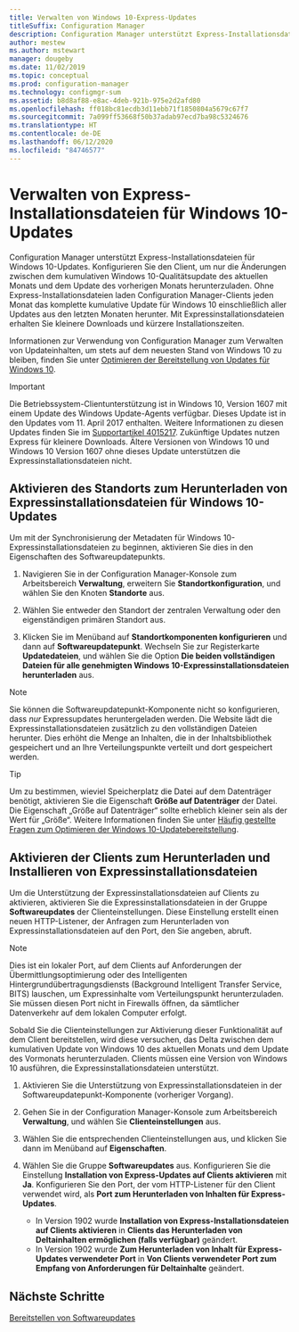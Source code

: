 ```yaml
---
title: Verwalten von Windows 10-Express-Updates
titleSuffix: Configuration Manager
description: Configuration Manager unterstützt Express-Installationsdateien für Windows 10, die kleinere Downloads und kürzere Installationszeiten für Clients bieten.
author: mestew
ms.author: mstewart
manager: dougeby
ms.date: 11/02/2019
ms.topic: conceptual
ms.prod: configuration-manager
ms.technology: configmgr-sum
ms.assetid: b8d8af88-e8ac-4deb-921b-975e2d2afd80
ms.openlocfilehash: ff018bc81ecdb3d11ebb71f1850804a5679c67f7
ms.sourcegitcommit: 7a099ff53668f50b37adab97ecd7ba98c5324676
ms.translationtype: HT
ms.contentlocale: de-DE
ms.lasthandoff: 06/12/2020
ms.locfileid: "84746577"
---
```

# <a name="manage-express-installation-files-for-windows-10-updates"></a>Verwalten von Express-Installationsdateien für Windows 10-Updates

Configuration Manager unterstützt Express-Installationsdateien für Windows 10-Updates. Konfigurieren Sie den Client, um nur die Änderungen zwischen dem kumulativen Windows 10-Qualitätsupdate des aktuellen Monats und dem Update des vorherigen Monats herunterzuladen. Ohne Express-Installationsdateien laden Configuration Manager-Clients jeden Monat das komplette kumulative Update für Windows 10 einschließlich aller Updates aus den letzten Monaten herunter. Mit Expressinstallationsdateien erhalten Sie kleinere Downloads und kürzere Installationszeiten.

Informationen zur Verwendung von Configuration Manager zum Verwalten von Updateinhalten, um stets auf dem neuesten Stand von Windows 10 zu bleiben, finden Sie unter [Optimieren der Bereitstellung von Updates für Windows 10](optimize-windows-10-update-delivery.md).  


> [!IMPORTANT]  
> Die Betriebssystem-Clientunterstützung ist in Windows 10, Version 1607 mit einem Update des Windows Update-Agents verfügbar. Dieses Update ist in den Updates vom 11. April 2017 enthalten. Weitere Informationen zu diesen Updates finden Sie im [Supportartikel 4015217](https://support.microsoft.com/kb/4015217). Zukünftige Updates nutzen Express für kleinere Downloads. Ältere Versionen von Windows 10 und Windows 10 Version 1607 ohne dieses Update unterstützen die Expressinstallationsdateien nicht.  


## <a name="enable-the-site-to-download-express-installation-files-for-windows-10-updates"></a>Aktivieren des Standorts zum Herunterladen von Expressinstallationsdateien für Windows 10-Updates
Um mit der Synchronisierung der Metadaten für Windows 10-Expressinstallationsdateien zu beginnen, aktivieren Sie dies in den Eigenschaften des Softwareupdatepunkts.  

1. Navigieren Sie in der Configuration Manager-Konsole zum Arbeitsbereich **Verwaltung**, erweitern Sie **Standortkonfiguration**, und wählen Sie den Knoten **Standorte** aus.  

2. Wählen Sie entweder den Standort der zentralen Verwaltung oder den eigenständigen primären Standort aus.  

3. Klicken Sie im Menüband auf **Standortkomponenten konfigurieren** und dann auf **Softwareupdatepunkt**. Wechseln Sie zur Registerkarte **Updatedateien**, und wählen Sie die Option **Die beiden vollständigen Dateien für alle genehmigten Windows 10-Expressinstallationsdateien herunterladen** aus.

> [!NOTE]    
> Sie können die Softwareupdatepunkt-Komponente nicht so konfigurieren, dass *nur* Expressupdates heruntergeladen werden.  Die Website lädt die Expressinstallationsdateien zusätzlich zu den vollständigen Dateien herunter. Dies erhöht die Menge an Inhalten, die in der Inhaltsbibliothek gespeichert und an Ihre Verteilungspunkte verteilt und dort gespeichert werden.

> [!Tip]  
> Um zu bestimmen, wieviel Speicherplatz die Datei auf dem Datenträger benötigt, aktivieren Sie die Eigenschaft **Größe auf Datenträger** der Datei. Die Eigenschaft „Größe auf Datenträger“ sollte erheblich kleiner sein als der Wert für „Größe“. Weitere Informationen finden Sie unter [Häufig gestellte Fragen zum Optimieren der Windows 10-Updatebereitstellung](optimize-windows-10-update-delivery.md#bkmk_faq).  


## <a name="enable-clients-to-download-and-install-express-installation-files"></a>Aktivieren der Clients zum Herunterladen und Installieren von Expressinstallationsdateien
Um die Unterstützung der Expressinstallationsdateien auf Clients zu aktivieren, aktivieren Sie die Expressinstallationsdateien in der Gruppe **Softwareupdates** der Clienteinstellungen. Diese Einstellung erstellt einen neuen HTTP-Listener, der Anfragen zum Herunterladen von Expressinstallationsdateien auf den Port, den Sie angeben, abruft.

> [!NOTE]    
> Dies ist ein lokaler Port, auf dem Clients auf Anforderungen der Übermittlungsoptimierung oder des Intelligenten Hintergrundübertragungsdiensts (Background Intelligent Transfer Service, BITS) lauschen, um Expressinhalte vom Verteilungspunkt herunterzuladen. Sie müssen diesen Port nicht in Firewalls öffnen, da sämtlicher Datenverkehr auf dem lokalen Computer erfolgt.  

Sobald Sie die Clienteinstellungen zur Aktivierung dieser Funktionalität auf dem Client bereitstellen, wird diese versuchen, das Delta zwischen dem kumulativen Update von Windows 10 des aktuellen Monats und dem Update des Vormonats herunterzuladen. Clients müssen eine Version von Windows 10 ausführen, die Expressinstallationsdateien unterstützt.  

1. Aktivieren Sie die Unterstützung von Expressinstallationsdateien in der Softwareupdatepunkt-Komponente (vorheriger Vorgang).  

2. Gehen Sie in der Configuration Manager-Konsole zum Arbeitsbereich **Verwaltung**, und wählen Sie **Clienteinstellungen** aus.  

3. Wählen Sie die entsprechenden Clienteinstellungen aus, und klicken Sie dann im Menüband auf **Eigenschaften**.  

4. Wählen Sie die Gruppe **Softwareupdates** aus. Konfigurieren Sie die Einstellung **Installation von Express-Updates auf Clients aktivieren** mit **Ja**. Konfigurieren Sie den Port, der vom HTTP-Listener für den Client verwendet wird, als **Port zum Herunterladen von Inhalten für Express-Updates**.
    - In Version 1902 wurde **Installation von Express-Installationsdateien auf Clients aktivieren** in **Clients das Herunterladen von Deltainhalten ermöglichen (falls verfügbar)** geändert.
    - In Version 1902 wurde **Zum Herunterladen von Inhalt für Express-Updates verwendeter Port** in **Von Clients verwendeter Port zum Empfang von Anforderungen für Deltainhalte** geändert.
    

## <a name="next-steps"></a>Nächste Schritte

[Bereitstellen von Softwareupdates](deploy-software-updates.md)
